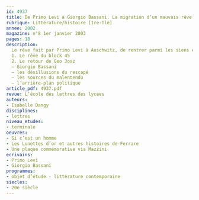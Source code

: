 ```yaml
---
id: 4937
title: De Primo Levi à Giorgio Bassani. La migration d’un mauvais rêve
rubrique: Littérature/histoire [1re-Tle]
annee: 2002
magazine: n°8 1er janvier 2003
pages: 18
description: 
  Le rêve fait par Primo Levi à Auschwitz, de rentrer parmi les siens et d’en être rejeté, se retrouve également chez Giorgio Bassani – leurs œuvres invitent à se demander comment les déportés et leur entourage vécurent le retour à la vie et la réinsertion dans le monde d’après guerre, comment leur témoignage put être reçu par une société qui éprouvait vis-à-vis d’eux des émotions complexes.
  1. Le rêve du block 45
  2. Le retour de Geo Josz
  – Giorgio Bassani
  – les désillusions du rescapé
  – les sources du malentendu
  – l’arrière-plan politique
article_pdf: 4937.pdf
revue: L’école des lettres des lycées
auteurs:
- Isabelle Dangy
disciplines:
- lettres
niveau_etudes:
- terminale
oeuvres:
- Si c’est un homme
- Les Lunettes d’or et autres histoires de Ferrare
- Une plaque commémorative via Mazzini
ecrivains:
- Primo Levi
- Giorgio Bassani
programmes:
- objet d’étude - littérature contemporaine
siecles:
- 20e siècle
---
```

